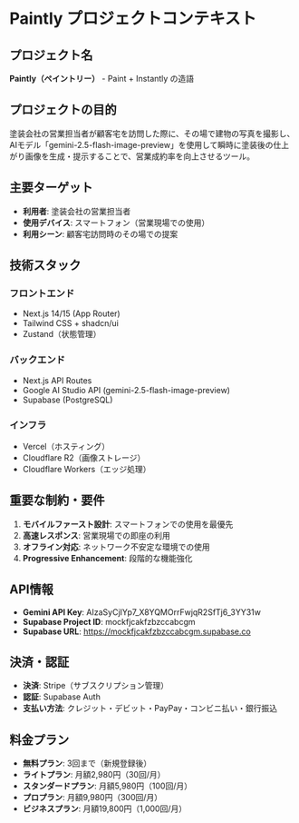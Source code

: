 # Paintly プロジェクトコンテキスト

## プロジェクト名
**Paintly（ペイントリー）** - Paint + Instantly の造語

## プロジェクトの目的
塗装会社の営業担当者が顧客宅を訪問した際に、その場で建物の写真を撮影し、AIモデル「gemini-2.5-flash-image-preview」を使用して瞬時に塗装後の仕上がり画像を生成・提示することで、営業成約率を向上させるツール。

## 主要ターゲット
- **利用者**: 塗装会社の営業担当者
- **使用デバイス**: スマートフォン（営業現場での使用）
- **利用シーン**: 顧客宅訪問時のその場での提案

## 技術スタック
### フロントエンド
- Next.js 14/15 (App Router)
- Tailwind CSS + shadcn/ui
- Zustand（状態管理）

### バックエンド
- Next.js API Routes
- Google AI Studio API (gemini-2.5-flash-image-preview)
- Supabase (PostgreSQL)

### インフラ
- Vercel（ホスティング）
- Cloudflare R2（画像ストレージ）
- Cloudflare Workers（エッジ処理）

## 重要な制約・要件
1. **モバイルファースト設計**: スマートフォンでの使用を最優先
2. **高速レスポンス**: 営業現場での即座の利用
3. **オフライン対応**: ネットワーク不安定な環境での使用
4. **Progressive Enhancement**: 段階的な機能強化

## API情報
- **Gemini API Key**: AIzaSyCjIYp7_X8YQMOrrFwjqR2SfTj6_3YY31w
- **Supabase Project ID**: mockfjcakfzbzccabcgm
- **Supabase URL**: https://mockfjcakfzbzccabcgm.supabase.co

## 決済・認証
- **決済**: Stripe（サブスクリプション管理）
- **認証**: Supabase Auth
- **支払い方法**: クレジット・デビット・PayPay・コンビニ払い・銀行振込

## 料金プラン
- **無料プラン**: 3回まで（新規登録後）
- **ライトプラン**: 月額2,980円（30回/月）
- **スタンダードプラン**: 月額5,980円（100回/月）
- **プロプラン**: 月額9,980円（300回/月）
- **ビジネスプラン**: 月額19,800円（1,000回/月）